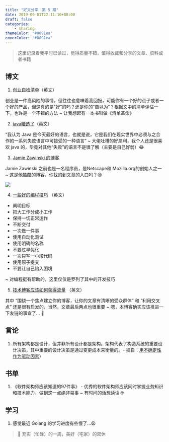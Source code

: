 ```yaml
---
title: "好文分享：第 5 期"
date: 2019-09-01T22:11:10+08:00
draft: false
categories:
    - sharing
themeColor: "#0091ea"
coverColor: "#0091ea"
---
```


<info>

> 这里记录着我平时已读过，觉得质量不错，值得收藏和分享的文章、资料或者书籍

</info>

## 博文

1. [创业自检清单](https://www.defmacro.org/2019/03/26/startup-checklist.html "创业自检列表")（英文）

创业是一件高风险的事情，但往往也意味着高回报，可能你有一个好的点子或者一个好的产品，但这真的是“好”的吗？还是你的“自以为”？根据文中的清单评估一下，也许是一个不错的方法 ~ 让我想起有一本书叫做《清单革命》

2. [java糟透了](https://www.jwz.org/doc/java.html "java糟透了")（英文）

“我认为 Java 是今天最好的语言，也就是说，它是我们在现实世界中必须与之合作的一系列失败语言中可接受的一种语言” ~ 大佬吐槽的好犀利，我个人还是很喜欢 java 的，毕竟对其他“失败”的语言不是很了解（主要是自己好弱）😂

3. [Jamie Zawinski 的博客](https://www.jwz.org/ "Jamie Zawinski 的博客")

Jamie Zawinski 之前也是一名程序员，是Netscape和 Mozilla.org的创始人之一 ~ 这是他酷酷的博客，你找的到文章的入口吗？😍

![](https://cdn.jsdelivr.net/gh/acme-top/static@master/images/2021/04/20210410223912-paste-81f7dbcc15b4656b515f71bd82f2d8a8-1.png)

4. [一些好的编程技巧](https://www.codewithjason.com/best-programming-tips/ "一些好的编程技巧") （英文）

- 阐明目标
- 把大工作分成小工作
- 保持一切正常运作
- 不断交付
- 一次做一件事
- 使用自动化测试
- 使用明确的名称
- 不要过早优化
- 一次只写一小段代码
- 使用原子提交
- 不要让自己陷入困境

~ 对编程挺有帮助的，这里仅仅是罗列了其中的开发技巧

5. [技术博客应该如何获得流量](https://www.codewithjason.com/get-traffic-technical-blog/ "技术博客应该如何获得流量") （英文）

其中 “围绕一个焦点建立你的博客，让你的文章有清晰的受众群体” 和 “利用交叉点” 还是很有启发的，当然，文章最后两点也很重要 ~ 嗯，本博客确实应该推进一下友链的事宜了... 🤔



## 言论

1. 所有架构都是设计，但并非所有设计都是架构。架构代表了构造系统的重要设计决策，其中重要的设计决策是通过变更成本来衡量的。- 摘自：[用不确定性作为驱动因素](https://www.artima.com/weblogs/viewpost.jsp?thread=351308 "用不确定性作为驱动因素")）


## 书单

1. 《软件架构师应该知道的97件事》 - 优秀的软件架构师应该同时掌握业务知识和技术能力，做到这一点绝非易事 ~ 有时间的话想读读 🤓

## 学习

1. 感觉最近 Golang 的学习进度有些慢了...😩


> 💖 充实（忙碌）的一周，美好（宅家）的双休
